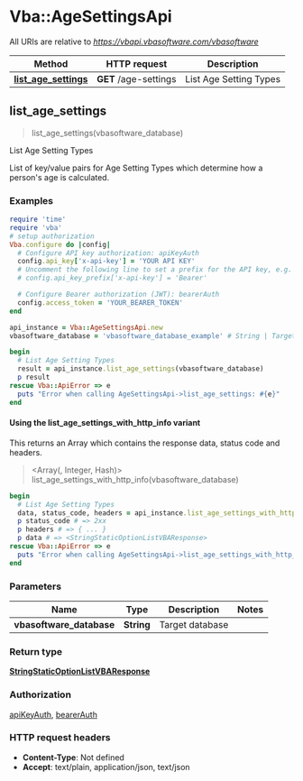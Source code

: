 # Vba::AgeSettingsApi

All URIs are relative to *https://vbapi.vbasoftware.com/vbasoftware*

| Method | HTTP request | Description |
| ------ | ------------ | ----------- |
| [**list_age_settings**](AgeSettingsApi.md#list_age_settings) | **GET** /age-settings | List Age Setting Types |


## list_age_settings

> <StringStaticOptionListVBAResponse> list_age_settings(vbasoftware_database)

List Age Setting Types

List of key/value pairs for Age Setting Types which determine how a person's age is calculated.

### Examples

```ruby
require 'time'
require 'vba'
# setup authorization
Vba.configure do |config|
  # Configure API key authorization: apiKeyAuth
  config.api_key['x-api-key'] = 'YOUR API KEY'
  # Uncomment the following line to set a prefix for the API key, e.g. 'Bearer' (defaults to nil)
  # config.api_key_prefix['x-api-key'] = 'Bearer'

  # Configure Bearer authorization (JWT): bearerAuth
  config.access_token = 'YOUR_BEARER_TOKEN'
end

api_instance = Vba::AgeSettingsApi.new
vbasoftware_database = 'vbasoftware_database_example' # String | Target database

begin
  # List Age Setting Types
  result = api_instance.list_age_settings(vbasoftware_database)
  p result
rescue Vba::ApiError => e
  puts "Error when calling AgeSettingsApi->list_age_settings: #{e}"
end
```

#### Using the list_age_settings_with_http_info variant

This returns an Array which contains the response data, status code and headers.

> <Array(<StringStaticOptionListVBAResponse>, Integer, Hash)> list_age_settings_with_http_info(vbasoftware_database)

```ruby
begin
  # List Age Setting Types
  data, status_code, headers = api_instance.list_age_settings_with_http_info(vbasoftware_database)
  p status_code # => 2xx
  p headers # => { ... }
  p data # => <StringStaticOptionListVBAResponse>
rescue Vba::ApiError => e
  puts "Error when calling AgeSettingsApi->list_age_settings_with_http_info: #{e}"
end
```

### Parameters

| Name | Type | Description | Notes |
| ---- | ---- | ----------- | ----- |
| **vbasoftware_database** | **String** | Target database |  |

### Return type

[**StringStaticOptionListVBAResponse**](StringStaticOptionListVBAResponse.md)

### Authorization

[apiKeyAuth](../README.md#apiKeyAuth), [bearerAuth](../README.md#bearerAuth)

### HTTP request headers

- **Content-Type**: Not defined
- **Accept**: text/plain, application/json, text/json

